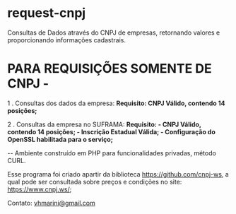 # request-cnpj
Consultas de Dados através do CNPJ de empresas, retornando valores e proporcionando informações cadastrais.


# PARA REQUISIÇÕES SOMENTE DE CNPJ - 
1 . Consultas dos dados da empresa: 
  <b>Requisito: CNPJ Válido, contendo 14 posições;</b>

2 . Consultas da empresa no SUFRAMA: 
  <b>Requisito: 
      - CNPJ Válido, contendo 14 posições;
      - Inscrição Estadual Válida;
      - Configuração do OpenSSL habilitada para o serviço;
  </b>

-- Ambiente construído em PHP para funcionalidades privadas, método CURL.

Esse programa foi criado apartir da biblioteca https://github.com/cnpj-ws, a qual pode ser consultada sobre preços e condições no site: https://www.cnpj.ws/;


Contato:
vhmarini@gmail.com